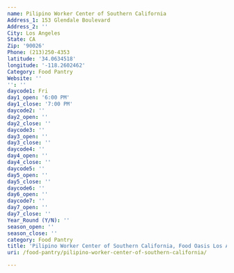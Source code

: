 ```yaml
---
name: Pilipino Worker Center of Southern California
Address_1: 153 Glendale Boulevard
Address_2: ''
City: Los Angeles
State: CA
Zip: '90026'
Phone: (213)250-4353
latitude: '34.0634518'
longitude: '-118.2602462'
Category: Food Pantry
Website: ''
'': ''
daycode1: Fri
day1_open: '6:00 PM'
day1_close: '7:00 PM'
daycode2: ''
day2_open: ''
day2_close: ''
daycode3: ''
day3_open: ''
day3_close: ''
daycode4: ''
day4_open: ''
day4_close: ''
daycode5: ''
day5_open: ''
day5_close: ''
daycode6: ''
day6_open: ''
daycode7: ''
day7_open: ''
day7_close: ''
Year_Round (Y/N): ''
season_open: ''
season_close: ''
category: Food Pantry
title: 'Pilipino Worker Center of Southern California, Food Oasis Los Angeles'
uri: /food-pantry/pilipino-worker-center-of-southern-california/

---
```

